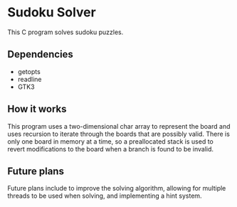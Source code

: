 # Sudoku Solver
This C program solves sudoku puzzles. 

## Dependencies
* getopts
* readline
* GTK3

## How it works
This program uses a two-dimensional char array to represent the board and uses recursion to iterate through the boards that are possibly valid. There is only one board in memory at a time, so a preallocated stack is used to revert modifications to the board when a branch is found to be invalid.

## Future plans
Future plans include to improve the solving algorithm, allowing for multiple threads to be used when solving, and implementing a hint system.
